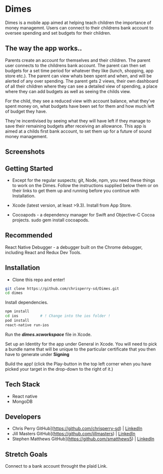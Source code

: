 # Dimes


Dimes is a mobile app aimed at helping teach children the importance of money managemnt. Users can connect to their childrens bank account to oversee spending and set budgets for their children.

## The way the app works..

Parents create an account for themselves and their children. The parent user connects to the childrens bank account. The parent can then set budgets for a set time period for whatever they like (lunch, shopping, app store etc.). The parent can view whats been spent and when, and will be alerted of any over spending.
The parent gets 2 views, their own dashboard of all their children where they can see a detailed view of spending, a place where they can add budgets as well as seeing the childs view.

For the child, they see a reduced view with account balance, what they've spent money on, what budgets have been set for them and how much left of budget they have.

They're incentivised by seeing what they will have left if they manage to save their remaining budgets after receiving an allowance. This app is aimed at a childs first bank account, to set them up for a future of sound money management.

## Screenshots

## Getting Started 

* Except for the regular suspects; git, Node, npm, you need these things to work on the Dimes. Follow the instructions supplied below them or on their links to get them up and running before you continue with Installation.

* Xcode (latest version, at least >9.3). Install from App Store.
* Cocoapods - a dependency manager for Swift and Objective-C Cocoa projects. sudo gem install cocoapods.

## Recommended 

React Native Debugger - a debugger built on the Chrome debugger, including React and Redux Dev Tools.

## Installation

* Clone this repo and enter!
```bash
git clone https://github.com/chrisperry-sd/Dimes.git
cd dimes
```
Install dependencies.
```bash
npm install
cd ios			# ! Change into the ios folder !
pod install
react-native run-ios
```
Run the **_dimes.xcworkspace_** file in Xcode.

Set up an Identity for the app under General in Xcode. You will need to pick a bundle name that will be unique to the particular certificate that you then have to generate under **Signing**

Build the app! (click the Play-button in the top left corner when you have picked your target in the drop-down to the right of it.)

## Tech Stack

* React native
* MongoDB

## Developers

* Chris Perry GitHub](https://github.com/chrisperry-sd) | [LinkedIn](https://www.linkedin.com/in/chrisdperry-sd/)
* Jill Masters GitHub](https://github.com/jillmasters) | [LinkedIn](https://www.linkedin.com/in/jillianchuahmasters/)
* Stephen Matthews GitHub](https://github.com/smatthews5) | [LinkedIn](https://www.linkedin.com/in/stephen-matthews5/)

## Stretch Goals

Connect to a bank account throught the plaid Link.
